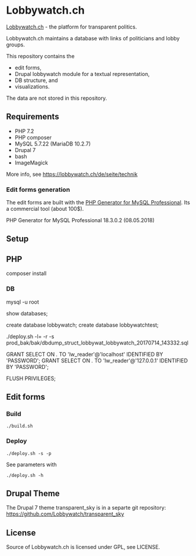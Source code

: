 Lobbywatch.ch
=============

[Lobbywatch.ch](https://lobbywatch.ch) - the platform for transparent politics.

Lobbywatch.ch maintains a database with links of politicians and lobby groups.

This repository contains the

* edit forms,
* Drupal lobbywatch module for a textual representation,
* DB structure, and
* visualizations.

The data are not stored in this repository.

## Requirements

* PHP 7.2
* PHP composer
* MySQL 5.7.22 (MariaDB 10.2.7)
* Drupal 7
* bash
* ImageMagick

More info, see https://lobbywatch.ch/de/seite/technik

### Edit forms generation

The edit forms are built with the [PHP Generator for MySQL Professional](https://www.sqlmaestro.com/de/products/mysql/phpgenerator/). Its a commercial tool (about 100$).

PHP Generator for MySQL Professional 18.3.0.2 (08.05.2018)

## Setup

## PHP

composer install

### DB

mysql -u root

show databases;

create database lobbywatch;
create database lobbywatchtest;

./deploy.sh -l= -r -s prod_bak/bak/dbdump_struct_lobbywat_lobbywatch_20170714_143332.sql

GRANT SELECT ON *.* TO 'lw_reader'@'localhost' IDENTIFIED BY 'PASSWORD';
GRANT SELECT ON *.* TO 'lw_reader'@'127.0.0.1' IDENTIFIED BY 'PASSWORD';

FLUSH PRIVILEGES;

## Edit forms

### Build

    ./build.sh

### Deploy

    ./deploy.sh -s -p

See parameters with

    ./deploy.sh -h

## Drupal Theme

The Drupal 7 theme transparent_sky is in a separte git repository: https://github.com/Lobbywatch/transparent_sky

## License

Source of Lobbywatch.ch is licensed under GPL, see LICENSE.
